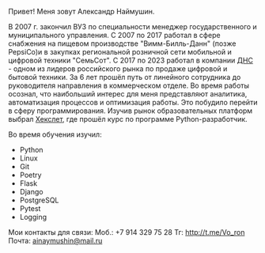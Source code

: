 Привет! Меня зовут Александр Наймушин.

В 2007 г. закончил ВУЗ по специальности менеджер государственного и муниципального управления.
С 2007 по 2017 работал в сфере снабжения на пищевом производстве "Вимм-Билль-Данн" (позже PepsiCo)и в закупках региональной розничной сети мобильной и цифровой техники "СемьСот".
С 2017 по 2023 работал в компании [ДНС](https://www.dns-shop.ru/about) - одном из лидеров российского рынка по продаже цифровой и бытовой техники. За 6 лет прошёл путь от линейного сотрудника до руководителя направления в коммерческом отделе.
Во время работы осознал, что наибольший интерес для меня представляют аналитика, автоматизация процессов и оптимизация работы. Это побудило перейти в сферу программирования.
Изучив рынок образовательных платформ выбрал [Хекслет](https://ru.hexlet.io), где прошёл курс по программе Python-разработчик.

Во время обучения изучил:
- Python
- Linux
- Git
- Poetry
- Flask
- Django
- PostgreSQL
- Pytest
- Logging

Мои контакты для связи:
Моб.: +7 914 329 75 28
Тг: http://t.me/Vo_ron
Почта: ainaymushin@mail.ru

